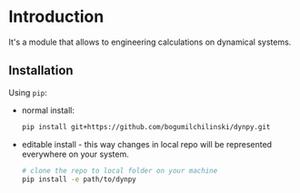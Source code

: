 # Introduction

It's a module that allows to engineering calculations on dynamical systems. 

## Installation

Using `pip`:
- normal install:
  ```sh
  pip install git+https://github.com/bogumilchilinski/dynpy.git
  ```
- editable install - this way changes in local repo will be represented everywhere
  on your system.
  ```sh 
  # clone the repo to local folder on your machine
  pip install -e path/to/dynpy
  ```